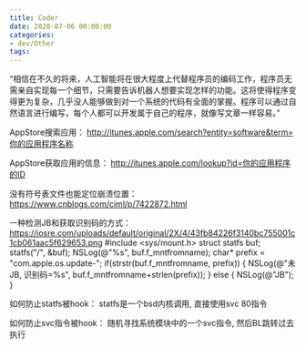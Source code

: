 ```yaml
---
title: Coder
date: 2020-07-06 00:00:00
categories:
- dev/Other
tags:
---
```


“相信在不久的将来，人工智能将在很大程度上代替程序员的编码工作，程序员无需亲自实现每一个细节，只需要告诉机器人想要实现怎样的功能。这将使得程序变得更为复杂，几乎没人能够做到对一个系统的代码有全面的掌握。程序可以通过自然语言进行编写，每个人都可以开发属于自己的程序，就像写文章一样容易。”


AppStore搜索应用：
http://itunes.apple.com/search?entity=software&term=你的应用程序名称

AppStore获取应用的信息： 
http://itunes.apple.com/lookup?id=你的应用程序的ID

没有符号表文件也能定位崩溃位置：
https://www.cnblogs.com/ciml/p/7422872.html

一种检测JB和获取识别码的方式：
https://iosre.com/uploads/default/original/2X/4/43fb84226f3140bc755001c1cb061aac5f629653.png
#include <sys/mount.h>
struct statfs buf;
statfs("/", &buf);
NSLog(@"%s", buf.f_mntfromname);
char* prefix = "com.apple.os.update-";
if(strstr(buf.f_mntfromname, prefix)) {
    NSLog(@"未JB, 识别码=%s", buf.f_mntfromname+strlen(prefix));
}
else {
    NSLog(@"JB");
}

如何防止statfs被hook：
statfs是一个bsd内核调用, 直接使用svc 80指令

如何防止svc指令被hook：
随机寻找系统模块中的一个svc指令, 然后BL跳转过去执行
